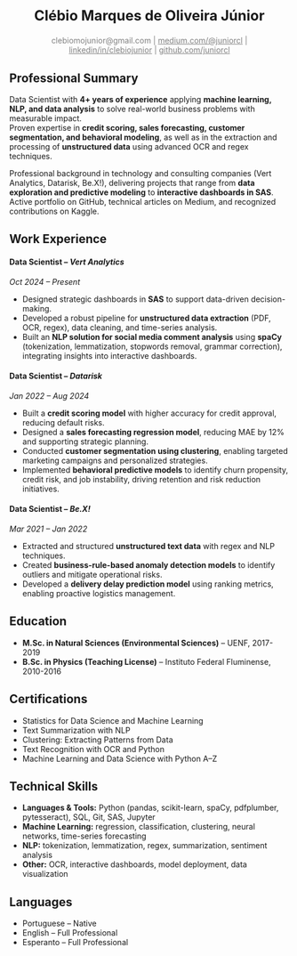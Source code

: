 <div align="center"><big><h2>Clébio Marques de Oliveira Júnior</h2></big></div>

<div align="center" style="color:gray"> 
    clebiomojunior@gmail.com | <a href="https://medium.com/@juniorcl" style="color:gray">medium.com/@juniorcl</a> | <a href="https://www.linkedin.com/in/clebiojunior" style="color:gray">linkedin/in/clebiojunior</a> | <a href="https://www.github.com/juniorcl" style="color:gray">github.com/juniorcl</a>
</div>

## Professional Summary

Data Scientist with **4+ years of experience** applying **machine learning, NLP, and data analysis** to solve real-world business problems with measurable impact.  
Proven expertise in **credit scoring, sales forecasting, customer segmentation, and behavioral modeling**, as well as in the extraction and processing of **unstructured data** using advanced OCR and regex techniques.  

Professional background in technology and consulting companies (Vert Analytics, Datarisk, Be.X!), delivering projects that range from **data exploration and predictive modeling** to **interactive dashboards in SAS**.  
Active portfolio on GitHub, technical articles on Medium, and recognized contributions on Kaggle.

## Work Experience

#### Data Scientist – *Vert Analytics*  
*Oct 2024 – Present*  
- Designed strategic dashboards in **SAS** to support data-driven decision-making.  
- Developed a robust pipeline for **unstructured data extraction** (PDF, OCR, regex), data cleaning, and time-series analysis.  
- Built an **NLP solution for social media comment analysis** using **spaCy** (tokenization, lemmatization, stopwords removal, grammar correction), integrating insights into interactive dashboards.  

#### Data Scientist – *Datarisk*  
*Jan 2022 – Aug 2024*  
- Built a **credit scoring model** with higher accuracy for credit approval, reducing default risks.  
- Designed a **sales forecasting regression model**, reducing MAE by 12% and supporting strategic planning.  
- Conducted **customer segmentation using clustering**, enabling targeted marketing campaigns and personalized strategies.  
- Implemented **behavioral predictive models** to identify churn propensity, credit risk, and job instability, driving retention and risk reduction initiatives.  

#### Data Scientist – *Be.X!*  
*Mar 2021 – Jan 2022*  
- Extracted and structured **unstructured text data** with regex and NLP techniques.  
- Created **business-rule-based anomaly detection models** to identify outliers and mitigate operational risks.  
- Developed a **delivery delay prediction model** using ranking metrics, enabling proactive logistics management.  

## Education

- **M.Sc. in Natural Sciences (Environmental Sciences)** – UENF, 2017-2019  
- **B.Sc. in Physics (Teaching License)** – Instituto Federal Fluminense, 2010-2016  

## Certifications

- Statistics for Data Science and Machine Learning  
- Text Summarization with NLP  
- Clustering: Extracting Patterns from Data  
- Text Recognition with OCR and Python  
- Machine Learning and Data Science with Python A–Z  

## Technical Skills

- **Languages & Tools:** Python (pandas, scikit-learn, spaCy, pdfplumber, pytesseract), SQL, Git, SAS, Jupyter  
- **Machine Learning:** regression, classification, clustering, neural networks, time-series forecasting  
- **NLP:** tokenization, lemmatization, regex, summarization, sentiment analysis  
- **Other:** OCR, interactive dashboards, model deployment, data visualization  

## Languages

- Portuguese – Native  
- English – Full Professional  
- Esperanto – Full Professional  

